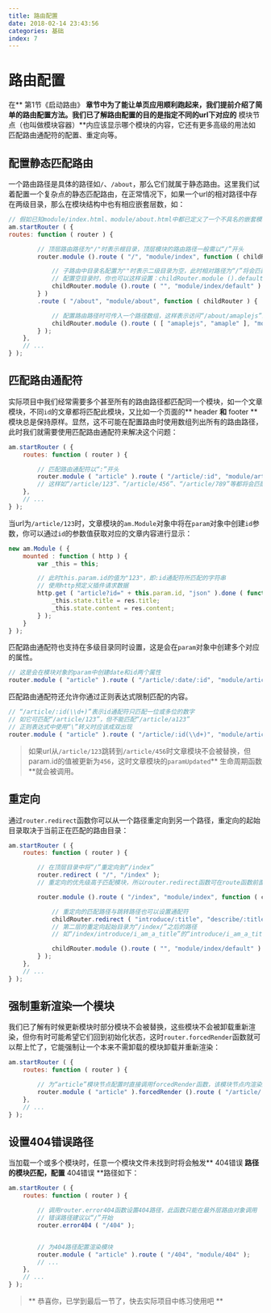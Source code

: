 ```yaml
---
title: 路由配置
date: 2018-02-14 23:43:56
categories: 基础
index: 7
---
```

# 路由配置
在** 第1节《启动路由》 **章节中为了能让单页应用顺利跑起来，我们提前介绍了简单的路由配置方法。我们已了解路由配置的目的是指定不同的url下对应的** 模块节点（也叫做模块容器）**内应该显示哪个模块的内容，它还有更多高级的用法如匹配路由通配符的配置、重定向等。
## 配置静态匹配路由
一个路由路径是具体的路径如`/`、`/about`，那么它们就属于静态路由。这里我们试着配置一个复杂点的静态匹配路由，在正常情况下，如果一个url的相对路径中存在两级目录，那么在模块结构中也有相应嵌套层数，如：
```javascript javascript
// 假如已知module/index.html、module/about.html中都已定义了一个不具名的嵌套模块节点
am.startRouter ( {
routes: function ( router ) {

        // 顶层路由路径为"/"时表示根目录，顶层模块的路由路径一般需以“/”开头
        router.module ().route ( "/", "module/index", function ( childRouter ) {

            // 子路由中目录名配置为""时表示二级目录为空，此时相对路径为“/”将会匹配到此空目录。
            // 配置空目录时，你也可以这样设置：childRouter.module ().defaultRoute ( "module/index/default" )
            childRouter.module ().route ( "", "module/index/default" ).route ( "describe", "module/index/describe" );
        } )
        .route ( "/about", "module/about", function ( childRouter ) {

            // 配置路由路径时可传入一个路径数组，这样表示访问“/about/amaplejs”或“/about/amaple”都将映射到“module/about/amaplejs”模块
            childRouter.module ().route ( [ "amaplejs", "amaple" ], "module/about/amaplejs" ).route ( "jquery", "module/about/jquery" );
        } );
    },
    // ...
} );
```
## 匹配路由通配符
实际项目中我们经常需要多个甚至所有的路由路径都匹配同一个模块，如一个文章模块，不同`id`的文章都将匹配此模块，又比如一个页面的** header **和** footer **模块总是保持原样。显然，这不可能在配置路由时使用数组列出所有的路由路径，此时我们就需要使用匹配路由通配符来解决这个问题：
```javascript javascript
am.startRouter ( {
    routes: function ( router ) {

        // 匹配路由通配符以“:”开头
        router.module ( "article" ).route ( "/article/:id", "module/article" );
        // 这样如“/article/123”、“/article/456”、“/article/789”等都将会匹配module/article.html模块
    },
    // ...
} );
```
当url为`/article/123`时，文章模块的`am.Module`对象中将在`param`对象中创建`id`参数，你可以通过`id`的参数值获取对应的文章内容进行显示：
```javascript javascript
new am.Module ( {
    mounted : function ( http ) {
        var _this = this;

        // 此时this.param.id的值为"123"，即:id通配符所匹配的字符串
        // 使用http预定义插件请求数据
        http.get ( "article?id=" + this.param.id, "json" ).done ( function ( res ) {
            _this.state.title = res.title;
            _this.state.content = res.content;
        } );
    }
} );
```
匹配路由通配符也支持在多级目录同时设置，这是会在`param`对象中创建多个对应的属性。
```javascript javascript
// 这是会在模块对象的param中创建date和id两个属性
router.module ( "article" ).route ( "/article/:date/:id", "module/article" );
```
匹配路由通配符还允许你通过正则表达式限制匹配的内容。
```javascript javascript
// “/article/:id(\\d+)”表示id通配符只匹配一位或多位的数字
// 如它可匹配“/article/123”，但不能匹配“/article/a123”
// 正则表达式中使用“\”转义时应该成双出现
router.module ( "article" ).route ( "/article/:id(\\d+)", "module/article" );
```
> 如果url从`/article/123`跳转到`/article/456`时文章模块不会被替换，但param.id的值被更新为`456`，这时文章模块的`paramUpdated`** 生命周期函数 **就会被调用。

## 重定向
通过`router.redirect`函数你可以从一个路径重定向到另一个路径，重定向的起始目录取决于当前正在匹配的路由目录：
```javascript javascript
am.startRouter ( {
    routes: function ( router ) {

        // 在顶层目录中将“/”重定向到“/index”
        router.redirect ( "/", "/index" );
        // 重定向的优先级高于匹配模块，所以router.redirect函数可在route函数前面或后面调用，都会优先重定向路径

        router.module ().route ( "/index", "module/index", function ( childRouter ) {

            // 重定向的匹配路径与跳转路径也可以设置通配符
            childRouter.redirect ( "introduce/:title", "describe/:title" );
            // 第二层的重定向起始目录为“/index/”之后的路径
            // 如“/index/introduce/i_am_a_title”的“introduce/i_am_a_title”部分将会被这层的重定向匹配，并重定向到“describe/i_am_a_title”

            childRouter.module ().route ( "", "module/index/default" ).route ( "describe/:title", "module/index/describe" );
        } );
    },
    // ...
} );
```
## 强制重新渲染一个模块
我们已了解有时候更新模块时部分模块不会被替换，这些模块不会被卸载重新渲染，但你有时可能希望它们回到初始化状态，这时`router.forcedRender`函数就可以帮上忙了，它能强制让一个本来不需卸载的模块卸载并重新渲染：
```javascript javascript
am.startRouter ( {
    routes: function ( router ) {

        // 为“article”模块节点配置时直接调用forcedRender函数，该模块节点内渲染的模块都会强制重新渲染
        router.module ( "article" ).forcedRender ().route ( "/article/:id", "module/article" );
    },
    // ...
} );
```
## 设置404错误路径
当加载一个或多个模块时，任意一个模块文件未找到时将会触发** 404错误 **路径的模块匹配，配置** 404错误 **路径如下：
```javascript javascript
am.startRouter ( {
    routes: function ( router ) {

        // 调用router.error404函数设置404路径，此函数只能在最外层路由对象调用
        // 错误路径建议以“/”开始
        router.error404 ( "/404" );


        // 为404路径配置渲染模块
        router.module ( "article" ).route ( "/404", "module/404" );
        // ...
    },
    // ...
} );
```

> ** 恭喜你，已学到最后一节了，快去实际项目中练习使用吧 **